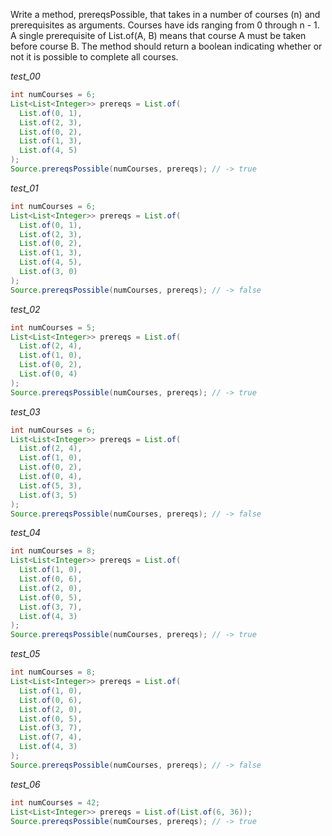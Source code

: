 Write a method, prereqsPossible, that takes in a number of courses (n) and prerequisites as arguments. Courses have ids ranging from 0 through n - 1. A single prerequisite of List.of(A, B) means that course A must be taken before course B. The method should return a boolean indicating whether or not it is possible to complete all courses.

_test_00_

```java
int numCourses = 6;
List<List<Integer>> prereqs = List.of(
  List.of(0, 1),
  List.of(2, 3),
  List.of(0, 2),
  List.of(1, 3),
  List.of(4, 5)
);
Source.prereqsPossible(numCourses, prereqs); // -> true
```

_test_01_

```java
int numCourses = 6;
List<List<Integer>> prereqs = List.of(
  List.of(0, 1),
  List.of(2, 3),
  List.of(0, 2),
  List.of(1, 3),
  List.of(4, 5),
  List.of(3, 0)
);
Source.prereqsPossible(numCourses, prereqs); // -> false
```

_test_02_

```java
int numCourses = 5;
List<List<Integer>> prereqs = List.of(
  List.of(2, 4),
  List.of(1, 0),
  List.of(0, 2),
  List.of(0, 4)
);
Source.prereqsPossible(numCourses, prereqs); // -> true
```

_test_03_

```java
int numCourses = 6;
List<List<Integer>> prereqs = List.of(
  List.of(2, 4),
  List.of(1, 0),
  List.of(0, 2),
  List.of(0, 4),
  List.of(5, 3),
  List.of(3, 5)
);
Source.prereqsPossible(numCourses, prereqs); // -> false
```

_test_04_

```java
int numCourses = 8;
List<List<Integer>> prereqs = List.of(
  List.of(1, 0),
  List.of(0, 6),
  List.of(2, 0),
  List.of(0, 5),
  List.of(3, 7),
  List.of(4, 3)
);
Source.prereqsPossible(numCourses, prereqs); // -> true
```

_test_05_

```java
int numCourses = 8;
List<List<Integer>> prereqs = List.of(
  List.of(1, 0),
  List.of(0, 6),
  List.of(2, 0),
  List.of(0, 5),
  List.of(3, 7),
  List.of(7, 4),
  List.of(4, 3)
);
Source.prereqsPossible(numCourses, prereqs); // -> false
```

_test_06_

```java
int numCourses = 42;
List<List<Integer>> prereqs = List.of(List.of(6, 36));
Source.prereqsPossible(numCourses, prereqs); // -> true
```
